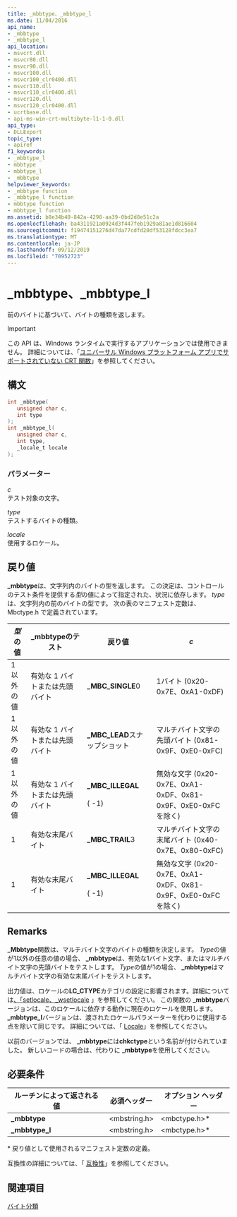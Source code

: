 ```yaml
---
title: _mbbtype、_mbbtype_l
ms.date: 11/04/2016
api_name:
- _mbbtype
- _mbbtype_l
api_location:
- msvcrt.dll
- msvcr80.dll
- msvcr90.dll
- msvcr100.dll
- msvcr100_clr0400.dll
- msvcr110.dll
- msvcr110_clr0400.dll
- msvcr120.dll
- msvcr120_clr0400.dll
- ucrtbase.dll
- api-ms-win-crt-multibyte-l1-1-0.dll
api_type:
- DLLExport
topic_type:
- apiref
f1_keywords:
- _mbbtype_l
- mbbtype
- mbbtype_l
- _mbbtype
helpviewer_keywords:
- _mbbtype function
- _mbbtype_l function
- mbbtype function
- mbbtype_l function
ms.assetid: b8e34b40-842a-4298-aa39-0bd2d8e51c2a
ms.openlocfilehash: ba4311921a0924d3f447feb1929a81ae1d816604
ms.sourcegitcommit: f19474151276d47da77cdfd20df53128fdcc3ea7
ms.translationtype: MT
ms.contentlocale: ja-JP
ms.lasthandoff: 09/12/2019
ms.locfileid: "70952723"
---
```

# <a name="_mbbtype-_mbbtype_l"></a>_mbbtype、_mbbtype_l

前のバイトに基づいて、バイトの種類を返します。

> [!IMPORTANT]
> この API は、Windows ランタイムで実行するアプリケーションでは使用できません。 詳細については、「[ユニバーサル Windows プラットフォーム アプリでサポートされていない CRT 関数](../../cppcx/crt-functions-not-supported-in-universal-windows-platform-apps.md)」を参照してください。

## <a name="syntax"></a>構文

```C
int _mbbtype(
   unsigned char c,
   int type
);
int _mbbtype_l(
   unsigned char c,
   int type,
   _locale_t locale
);
```

### <a name="parameters"></a>パラメーター

*c*<br/>
テスト対象の文字。

*type*<br/>
テストするバイトの種類。

*locale*<br/>
使用するロケール。

## <a name="return-value"></a>戻り値

**_mbbtype**は、文字列内のバイトの型を返します。 この決定は、コントロールのテスト条件を提供する*型*の値によって指定された、状況に依存します。 *type*は、文字列内の前のバイトの型です。 次の表のマニフェスト定数は、Mbctype.h で定義されています。

|*型*の値|**_mbbtype**のテスト|戻り値|*c*|
|---------------------|--------------------------|------------------|---------|
|1 以外の値|有効な 1 バイトまたは先頭バイト|**_MBC_SINGLE**0|1バイト (0x20-0x7E、0xA1-0xDF)|
|1 以外の値|有効な 1 バイトまたは先頭バイト|**_MBC_LEAD**スナップショット|マルチバイト文字の先頭バイト (0x81-0x9F、0xE0-0xFC)|
|1 以外の値|有効な 1 バイトまたは先頭バイト|**_MBC_ILLEGAL**<br /><br /> ( -1)|無効な文字 (0x20-0x7E、0xA1-0xDF、0x81-0x9F、0xE0-0xFC を除く)|
|1|有効な末尾バイト|**_MBC_TRAIL**3|マルチバイト文字の末尾バイト (0x40-0x7E、0x80-0xFC)|
|1|有効な末尾バイト|**_MBC_ILLEGAL**<br /><br /> ( -1)|無効な文字 (0x20-0x7E、0xA1-0xDF、0x81-0x9F、0xE0-0xFC を除く)|

## <a name="remarks"></a>Remarks

**_Mbbtype**関数は、マルチバイト文字のバイトの種類を決定します。 *Type*の値が1以外の任意の値の場合、 **_mbbtype**は、有効な1バイト文字、またはマルチバイト文字の先頭バイトをテストします。 *Type*の値が1の場合、 **_mbbtype**はマルチバイト文字の有効な末尾バイトをテストします。

出力値は、ロケールの**LC_CTYPE**カテゴリの設定に影響されます。詳細については[、「setlocale、_wsetlocale](setlocale-wsetlocale.md) 」を参照してください。 この関数の **_mbbtype**バージョンは、このロケールに依存する動作に現在のロケールを使用します。 **_mbbtype_l**バージョンは、渡されたロケールパラメーターを代わりに使用する点を除いて同じです。 詳細については、「 [Locale](../../c-runtime-library/locale.md)」を参照してください。

以前のバージョンでは、 **_mbbtype**には**chkctype**という名前が付けられていました。 新しいコードの場合は、代わりに **_mbbtype**を使用してください。

## <a name="requirements"></a>必要条件

|ルーチンによって返される値|必須ヘッダー|オプション ヘッダー|
|-------------|---------------------|---------------------|
|**_mbbtype**|\<mbstring.h>|\<mbctype.h>*|
|**_mbbtype_l**|\<mbstring.h>|\<mbctype.h>*|

\* 戻り値として使用されるマニフェスト定数の定義。

互換性の詳細については、「 [互換性](../../c-runtime-library/compatibility.md)」を参照してください。

## <a name="see-also"></a>関連項目

[バイト分類](../../c-runtime-library/byte-classification.md)<br/>
